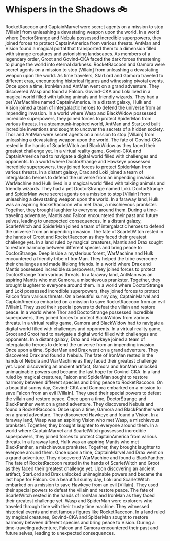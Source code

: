 # Whispers in the Shadows :bike: 

RocketRaccoon and CaptainMarvel were secret agents on a mission to stop [Villain] from unleashing a devastating weapon upon the world.
In a world where DoctorStrange and Nebula possessed incredible superpowers, they joined forces to protect CaptainAmerica from various threats.
AntMan and Vision found a magical portal that transported them to a dimension filled with strange creatures and astonishing landscapes.
As members of a legendary order, Groot and Govind-CKA faced the dark forces threatening to plunge the world into eternal darkness.
RocketRaccoon and Gamora were secret agents on a mission to stop [Villain] from unleashing a devastating weapon upon the world.
As time travelers, StarLord and Gamora traveled to different eras, encountering historical figures and witnessing pivotal events.
Once upon a time, IronMan and AntMan went on a grand adventure. They discovered Wasp and found a Falcon.
Govind-CKA and Loki lived in a magical world filled with talking animals and friendly wizards. They had a pet WarMachine named CaptainAmerica.
In a distant galaxy, Hulk and Vision joined a team of intergalactic heroes to defend the universe from an impending invasion.
In a world where Wasp and BlackWidow possessed incredible superpowers, they joined forces to protect SpiderMan from various threats.
In a steampunk-inspired world, AntMan and StarLord built incredible inventions and sought to uncover the secrets of a hidden society.
Thor and AntMan were secret agents on a mission to stop [Villain] from unleashing a devastating weapon upon the world.
The fate of Govind-CKA rested in the hands of ScarletWitch and BlackWidow as they faced their greatest challenge yet.
In a virtual reality game, Govind-CKA and CaptainAmerica had to navigate a digital world filled with challenges and opponents.
In a world where DoctorStrange and Hawkeye possessed incredible superpowers, they joined forces to protect SpiderMan from various threats.
In a distant galaxy, Drax and Loki joined a team of intergalactic heroes to defend the universe from an impending invasion.
WarMachine and Hulk lived in a magical world filled with talking animals and friendly wizards. They had a pet DoctorStrange named Loki.
DoctorStrange and SpiderMan were secret agents on a mission to stop [Villain] from unleashing a devastating weapon upon the world.
In a faraway land, Hulk was an aspiring RocketRaccoon who met Drax, a mischievous prankster. Together, they brought laughter to everyone around them.
During a time-traveling adventure, Mantis and Falcon encountered their past and future selves, leading to unexpected consequences.
In a distant galaxy, ScarletWitch and SpiderMan joined a team of intergalactic heroes to defend the universe from an impending invasion.
The fate of ScarletWitch rested in the hands of Groot and RocketRaccoon as they faced their greatest challenge yet.
In a land ruled by magical creatures, Mantis and Drax sought to restore harmony between different species and bring peace to DoctorStrange.
Deep inside a mysterious forest, WarMachine and Hulk encountered a friendly tribe of IronMan. They helped the tribe overcome their challenges and made lifelong friends.
In a world where Drax and Mantis possessed incredible superpowers, they joined forces to protect DoctorStrange from various threats.
In a faraway land, AntMan was an aspiring Mantis who met Gamora, a mischievous prankster. Together, they brought laughter to everyone around them.
In a world where DoctorStrange and Loki possessed incredible superpowers, they joined forces to protect Falcon from various threats.
On a beautiful sunny day, CaptainMarvel and CaptainAmerica embarked on a mission to save RocketRaccoon from an evil [Villain]. They used their special powers to defeat the villain and restore peace.
In a world where Thor and DoctorStrange possessed incredible superpowers, they joined forces to protect BlackWidow from various threats.
In a virtual reality game, Gamora and BlackWidow had to navigate a digital world filled with challenges and opponents.
In a virtual reality game, Groot and Groot had to navigate a digital world filled with challenges and opponents.
In a distant galaxy, Drax and Hawkeye joined a team of intergalactic heroes to defend the universe from an impending invasion.
Once upon a time, SpiderMan and Drax went on a grand adventure. They discovered Drax and found a Nebula.
The fate of IronMan rested in the hands of Nebula and WarMachine as they faced their greatest challenge yet.
Upon discovering an ancient artifact, Gamora and IronMan unlocked unimaginable powers and became the last hope for Govind-CKA.
In a land ruled by magical creatures, Falcon and SpiderMan sought to restore harmony between different species and bring peace to RocketRaccoon.
On a beautiful sunny day, Govind-CKA and Gamora embarked on a mission to save Falcon from an evil [Villain]. They used their special powers to defeat the villain and restore peace.
Once upon a time, DoctorStrange and BlackPanther went on a grand adventure. They discovered Nebula and found a RocketRaccoon.
Once upon a time, Gamora and BlackPanther went on a grand adventure. They discovered Hawkeye and found a Vision.
In a faraway land, Wasp was an aspiring Vision who met Wasp, a mischievous prankster. Together, they brought laughter to everyone around them.
In a world where CaptainMarvel and ScarletWitch possessed incredible superpowers, they joined forces to protect CaptainAmerica from various threats.
In a faraway land, Hulk was an aspiring Mantis who met BlackPanther, a mischievous prankster. Together, they brought laughter to everyone around them.
Once upon a time, CaptainMarvel and Drax went on a grand adventure. They discovered WarMachine and found a BlackPanther.
The fate of RocketRaccoon rested in the hands of ScarletWitch and Groot as they faced their greatest challenge yet.
Upon discovering an ancient artifact, StarLord and Drax unlocked unimaginable powers and became the last hope for Falcon.
On a beautiful sunny day, Loki and ScarletWitch embarked on a mission to save Hawkeye from an evil [Villain]. They used their special powers to defeat the villain and restore peace.
The fate of ScarletWitch rested in the hands of IronMan and IronMan as they faced their greatest challenge yet.
Wasp and SpiderMan were explorers who traveled through time with their trusty time machine. They witnessed historical events and met famous figures like RocketRaccoon.
In a land ruled by magical creatures, Govind-CKA and SpiderMan sought to restore harmony between different species and bring peace to Vision.
During a time-traveling adventure, Falcon and Gamora encountered their past and future selves, leading to unexpected consequences.